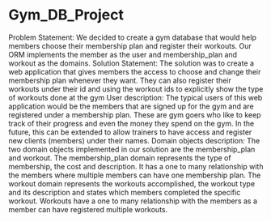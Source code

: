 # Gym_DB_Project
Problem Statement: We decided to create a gym database that would help members choose their membership plan and register their workouts. Our ORM implements the member as the user and membership_plan and workout as the domains. 
Solution Statement: The solution was to create a web application that gives members the access to choose and change their membership plan whenever they want. They can also register their workouts under their id and using the workout ids to explicitly show the type of workouts done at the gym
User description: The typical users of this web application would be the members that are signed up for the gym and are registered under a membership plan. These are gym goers who like to keep track of their progress and even the money they spend on the gym. In the future, this can be extended to allow trainers to have access and register new clients (members) under their names. 
Domain objects description: The two domain objects implemented in our solution are the membership_plan and workout. The membership_plan domain represents the type of membership, the cost and description. It has a one to many relationship with the members where multiple members can have one membership plan. The workout domain represents the workouts accomplished, the workout type and its description and states which members completed the specific workout. Workouts have a one to many relationship with the members as a member can have registered multiple workouts. 
